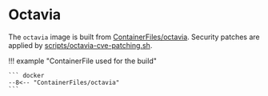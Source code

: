 # Octavia

The `octavia` image is built from [ContainerFiles/octavia](https://github.com/rackerlabs/genestack-images/blob/main/ContainerFiles/octavia). Security patches are applied by [scripts/octavia-cve-patching.sh](https://github.com/rackerlabs/genestack-images/blob/main/scripts/octavia-cve-patching.sh).

!!! example "ContainerFile used for the build"

    ``` docker
    --8<-- "ContainerFiles/octavia"
    ```

